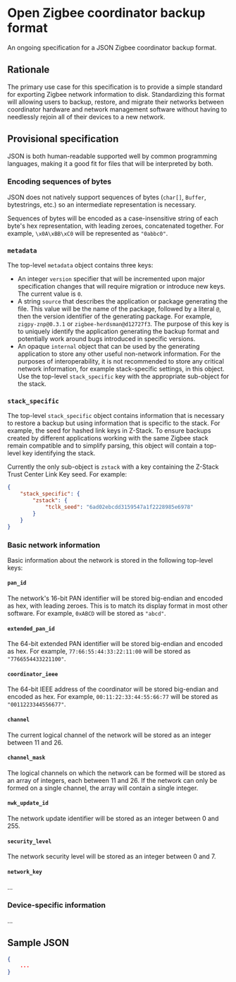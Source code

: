 # Open Zigbee coordinator backup format
An ongoing specification for a JSON Zigbee coordinator backup format.


## Rationale
The primary use case for this specification is to provide a simple standard for exporting
Zigbee network information to disk. Standardizing this format will allowing users to
backup, restore, and migrate their networks between coordinator hardware and network
management software without having to needlessly rejoin all of their devices to a new
network.


## Provisional specification
JSON is both human-readable supported well by common programming languages, making it a
good fit for files that will be interpreted by both.


### Encoding sequences of bytes
JSON does not natively support sequences of bytes (`char[]`, `Buffer`, bytestrings, etc.)
so an intermediate representation is necessary.

Sequences of bytes will be encoded as a case-insensitive string of each
byte's hex representation, with leading zeroes, concatenated together. For example,
`\x0A\xBB\xC0` will be represented as `"0abbc0"`.


### `metadata`
The top-level `metadata` object contains three keys:
 - An integer `version` specifier that will be incremented upon major specification
   changes that will require migration or introduce new keys. The current value is `0`.
 - A string `source` that describes the application or package generating the file.
   This value will be the name of the package, followed by a literal `@`, then the
   version identifier of the generating package. For example, `zigpy-znp@0.3.1` or
   `zigbee-herdsman@d12727f3`. The purpose of this key is to uniquely identify the
   application generating the backup format and potentially work around bugs introduced
   in specific versions.
 - An opaque `internal` object that can be used by the generating application to store
   any other useful non-network information. For the purposes of interoperability, it is
   not recommended to store any critical network information, for example stack-specific
   settings, in this object. Use the top-level `stack_specific` key with the appropriate
   sub-object for the stack.

### `stack_specific`
The top-level `stack_specific` object contains information that is necessary to restore
a backup but using information that is specific to the stack. For example, the seed for
hashed link keys in Z-Stack. To ensure backups created by different applications working
with the same Zigbee stack remain compatible and to simplify parsing, this object will
contain a top-level key identifying the stack.

Currently the only sub-object is `zstack` with a key containing the Z-Stack Trust Center
Link Key seed. For example:

```JSON
{
	"stack_specific": {
		"zstack": {
			"tclk_seed": "6ad02ebcdd3159547a1f2228985e6978"
		}
	}
}
```

### Basic network information
Basic information about the network is stored in the following top-level keys:

#### `pan_id`
The network's 16-bit PAN identifier will be stored big-endian and encoded as hex, with
leading zeroes. This is to match its display format in most other software. For example,
`0xABCD` will be stored as `"abcd"`.

#### `extended_pan_id`
The 64-bit extended PAN identifier will be stored big-endian and encoded as hex. For
example, `77:66:55:44:33:22:11:00` will be stored as `"7766554433221100"`.

#### `coordinator_ieee`
The 64-bit IEEE address of the coordinator will be stored big-endian and encoded as hex.
For example, `00:11:22:33:44:55:66:77` will be stored as `"0011223344556677"`.

#### `channel`
The current logical channel of the network will be stored as an integer between 11 and
26.

#### `channel_mask`
The logical channels on which the network can be formed will be stored as an array of
integers, each between 11 and 26. If the network can only be formed on a single channel,
the array will contain a single integer.

#### `nwk_update_id`
The network update identifier will be stored as an integer between 0 and 255.

#### `security_level`
The network security level will be stored as an integer between 0 and 7.

#### `network_key`
...


### Device-specific information
...



## Sample JSON
```JSON
{
	...
}
```
